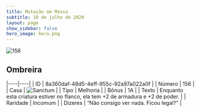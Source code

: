 ```yaml
---
title: Mutação em Massa
subtitle: 10 de julho de 2020
layout: page
show_sidebar: false
hero_image: hero.png
---
```


![156](https://cdn.keyforgegame.com/media/card_front/pt/479_156_F6GMMXCFJ9PC_pt.png)

## Ombreira

|----|----|
| ID | 8a360daf-48d5-4eff-955c-92a97a022a0f |
| Número | 156 |
| Casa | ![Sanctum](https://archonarcana.com/images/thumb/c/c7/Sanctum.png/22px-Sanctum.png "Santuário") |
| Tipo | Melhoria |
| Bônus | 1A |
| Texto | Enquanto esta criatura estiver no flanco, ela tem +2 de armadura   e +2 de poder. |
| Raridade | Incomum |
| Dizeres | “Não consigo ver nada. Ficou legal?” |

